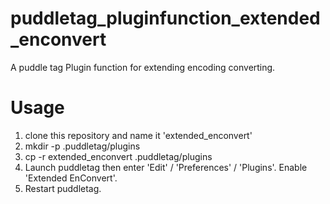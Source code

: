puddletag_pluginfunction_extended_enconvert
===========================================

A puddle tag Plugin function for extending encoding converting.

Usage
=====
 1. clone this repository and name it 'extended_enconvert'
 2. mkdir -p .puddletag/plugins
 3. cp -r extended_enconvert .puddletag/plugins
 4. Launch puddletag then enter 'Edit' / 'Preferences' / 'Plugins'.  Enable
    'Extended EnConvert'.
 5. Restart puddletag.
